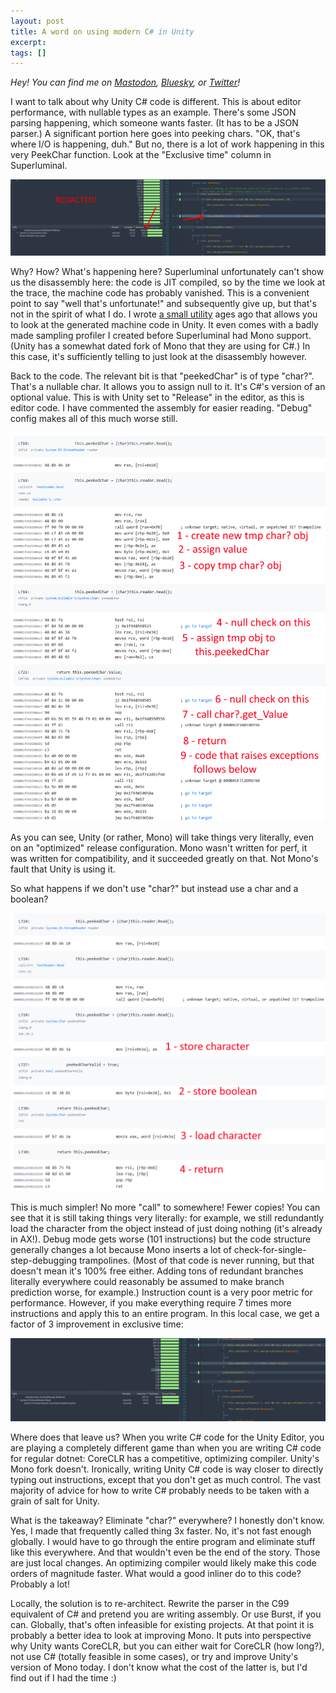 ```yaml
---
layout: post
title: A word on using modern C# in Unity
excerpt:
tags: []
---
```


_Hey! You can find me on [Mastodon](https://mastodon.gamedev.place/@sschoener), [Bluesky](https://bsky.app/profile/sschoener.bsky.social), or [Twitter](https://twitter.com/s4schoener)!_

I want to talk about why Unity C# code is different. This is about editor performance, with nullable types as an example. There's some JSON parsing happening, which someone wants faster. (It has to be a JSON parser.) A significant portion here goes into peeking chars. "OK, that's where I/O is happening, duh." But no, there is a lot of work happening in this very PeekChar function. Look at the "Exclusive time" column in Superluminal.

<p align="middle">
  <img src="/img/2024-11-12-unity-mono-perf/0-before.png" alt="Measurement of the before state in Superluminal" />
</p>

Why? How? What's happening here? Superluminal unfortunately can't show us the disassembly here: the code is JIT compiled, so by the time we look at the trace, the machine code has probably vanished. This is a convenient point to say "well that's unfortunate!" and subsequently give up, but that's not in the spirit of what I do. I wrote [a small utility](https://github.com/sschoener/unity-asm-explorer-package) ages ago that allows you to look at the generated machine code in Unity. It even comes with a badly made sampling profiler I created before Superluminal had Mono support. (Unity has a somewhat dated fork of Mono that they are using for C#.) In this case, it's sufficiently telling to just look at the disassembly however.

Back to the code. The relevant bit is that "peekedChar" is of type "char?". That's a nullable char. It allows you to assign null to it. It's C#'s version of an optional value. This is with Unity set to "Release" in the editor, as this is editor code. I have commented the assembly for easier reading. "Debug" config makes all of this much worse still.

<p align="middle">
  <img src="/img/2024-11-12-unity-mono-perf/1-generated-code.png" alt="Generated machine code using nullable char" />
</p>

As you can see, Unity (or rather, Mono) will take things very literally, even on an "optimized" release configuration. Mono wasn't written for perf, it was written for compatibility, and it succeeded greatly on that. Not Mono's fault that Unity is using it. 

So what happens if we don't use "char?" but instead use a char and a boolean?

<p align="middle">
  <img src="/img/2024-11-12-unity-mono-perf/2-improved-code.png" alt="Generated machine code using char and bool" />
</p>

This is much simpler! No more "call" to somewhere! Fewer copies! You can see that it is still taking things very literally: for example, we still redundantly load the character from the object instead of just doing nothing (it's already in AX!). Debug mode gets worse (101 instructions) but the code structure generally changes a lot because Mono inserts a lot of check-for-single-step-debugging trampolines. (Most of that code is never running, but that doesn't mean it's 100% free either. Adding tons of redundant branches literally everywhere could reasonably be assumed to make branch prediction worse, for example.) Instruction count is a very poor metric for performance. However, if you make everything require 7 times more instructions and apply this to an entire program. In this local case, we get a factor of 3 improvement in exclusive time:

<p align="middle">
  <img src="/img/2024-11-12-unity-mono-perf/3-after.png" alt="Measurement of the improved state in Superluminal" />
</p>

Where does that leave us? When you write C# code for the Unity Editor, you are playing a completely different game than when you are writing C# code for regular dotnet: CoreCLR has a competitive, optimizing compiler. Unity's Mono fork doesn't. Ironically, writing Unity C# code is way closer to directly typing out instructions, except that you don't get as much control. The vast majority of advice for how to write C# probably needs to be taken with a grain of salt for Unity.

What is the takeaway? Eliminate "char?" everywhere? I honestly don't know. Yes, I made that frequently called thing 3x faster. No, it's not fast enough globally. I would have to go through the entire program and eliminate stuff like this everywhere. And that wouldn't even be the end of the story. Those are just local changes. An optimizing compiler would likely make this code orders of magnitude faster. What would a good inliner do to this code? Probably a lot! 

Locally, the solution is to re-architect. Rewrite the parser in the C99 equivalent of C# and pretend you are writing assembly. Or use Burst, if you can. Globally, that's often infeasible for existing projects. At that point it is probably a better idea to look at improving Mono. It puts into perspective why Unity wants CoreCLR, but you can either wait for CoreCLR (how long?), not use C# (totally feasible in some cases), or try and improve Unity's version of Mono today. I don't know what the cost of the latter is, but I'd find out if I had the time :)